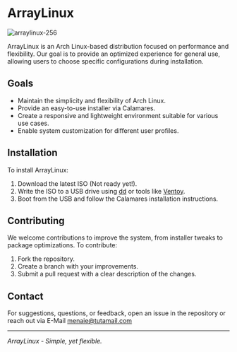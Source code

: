 # ArrayLinux

![arraylinux-256](https://github.com/user-attachments/assets/a4069024-13c4-40fa-88c5-e5555024363d)


ArrayLinux is an Arch Linux-based distribution focused on performance and flexibility. Our goal is to provide an optimized experience for general use, allowing users to choose specific configurations during installation.

## Goals
- Maintain the simplicity and flexibility of Arch Linux.
- Provide an easy-to-use installer via Calamares.
- Create a responsive and lightweight environment suitable for various use cases.
- Enable system customization for different user profiles.

## Installation
To install ArrayLinux:
1. Download the latest ISO (Not ready yet!).
2. Write the ISO to a USB drive using [dd](https://en.wikipedia.org/wiki/Dd_(Unix)) or tools like [Ventoy](https://www.ventoy.net/en/index.html).
3. Boot from the USB and follow the Calamares installation instructions.

## Contributing
We welcome contributions to improve the system, from installer tweaks to package optimizations. To contribute:
1. Fork the repository.
2. Create a branch with your improvements.
3. Submit a pull request with a clear description of the changes.

## Contact
For suggestions, questions, or feedback, open an issue in the repository or reach out via E-Mail <menaie@tutamail.com>

---
_ArrayLinux - Simple, yet flexible._


